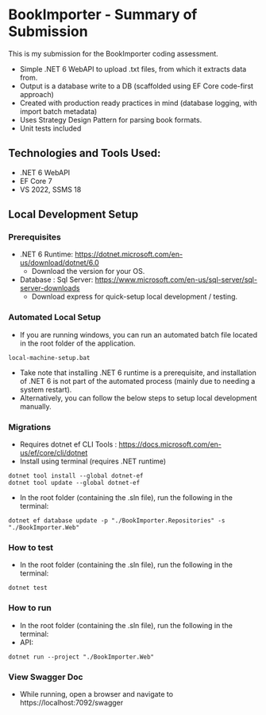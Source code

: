 
# BookImporter - Summary of Submission

This is my submission for the BookImporter coding assessment. 
 - Simple .NET 6 WebAPI to upload .txt files, from which it extracts data from.
 - Output is a database write to a DB (scaffolded using EF Core code-first approach)
 - Created with production ready practices in mind (database logging, with import batch metadata)
 - Uses Strategy Design Pattern for parsing book formats.
 - Unit tests included

## Technologies and Tools Used:
- .NET 6 WebAPI
-  EF Core 7
- VS 2022, SSMS 18

## Local Development Setup

### Prerequisites

- .NET 6 Runtime: https://dotnet.microsoft.com/en-us/download/dotnet/6.0
  - Download the version for your OS.
- Database : Sql Server: https://www.microsoft.com/en-us/sql-server/sql-server-downloads
  - Download express for quick-setup local development / testing.

### Automated Local Setup
- If you are running windows, you can run an automated batch file located in the root folder of the application. 
```
local-machine-setup.bat
```
- Take note that installing .NET 6 runtime is a prerequisite, and installation of .NET 6 is not part of the automated process (mainly due to needing a system restart).
- Alternatively, you can follow the below steps to setup local development manually.

### Migrations
- Requires dotnet ef CLI Tools : https://docs.microsoft.com/en-us/ef/core/cli/dotnet
- Install using terminal (requires .NET runtime)
```
dotnet tool install --global dotnet-ef
dotnet tool update --global dotnet-ef
```
- In the root folder (containing the .sln file), run the following in the terminal: 
```
dotnet ef database update -p "./BookImporter.Repositories" -s "./BookImporter.Web"
```
### How to test
- In the root folder (containing the .sln file), run the following in the terminal: 
```
dotnet test 
```
### How to run
- In the root folder (containing the .sln file), run the following in the terminal:
- API:
```
dotnet run --project "./BookImporter.Web"
```
### View Swagger Doc
- While running, open a browser and navigate to https://localhost:7092/swagger


